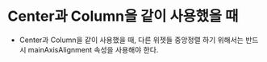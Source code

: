 # Center과 Column을 같이 사용했을 때
- Center과 Column을 같이 사용했을 때, 다른 위젯들 중앙정렬 하기 위해서는 반드시 mainAxisAlignment 속성을 사용해야 한다.
